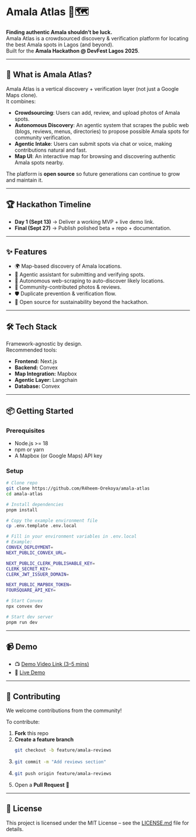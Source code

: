 # Amala Atlas 🍲🗺️

**Finding authentic Amala shouldn’t be luck.**  
Amala Atlas is a crowdsourced discovery & verification platform for locating the best Amala spots in Lagos (and beyond).  
Built for the **Amala Hackathon @ DevFest Lagos 2025**.

---

## 🚀 What is Amala Atlas?
Amala Atlas is a vertical discovery + verification layer (not just a Google Maps clone).  
It combines:
- **Crowdsourcing**: Users can add, review, and upload photos of Amala spots.  
- **Autonomous Discovery**: An agentic system that scrapes the public web (blogs, reviews, menus, directories) to propose possible Amala spots for community verification.  
- **Agentic Intake**: Users can submit spots via chat or voice, making contributions natural and fast.  
- **Map UI**: An interactive map for browsing and discovering authentic Amala spots nearby.  

The platform is **open source** so future generations can continue to grow and maintain it.

---

## 🏆 Hackathon Timeline
- **Day 1 (Sept 13)** → Deliver a working MVP + live demo link.  
- **Final (Sept 27)** → Publish polished beta + repo + documentation.  

---

## ✨ Features
- 🌍 Map-based discovery of Amala locations.  
- 🤖 Agentic assistant for submitting and verifying spots.  
- 🔎 Autonomous web-scraping to auto-discover likely locations.  
- 📸 Community-contributed photos & reviews.  
- 🛡️ Duplicate prevention & verification flow.  
- 📖 Open source for sustainability beyond the hackathon.  

---

## 🛠️ Tech Stack
Framework-agnostic by design.  
Recommended tools:  
- **Frontend:** Next.js
- **Backend:** Convex
- **Map Integration:** Mapbox
- **Agentic Layer:** Langchain 
- **Database:** Convex

---

## 📦 Getting Started

### Prerequisites
- Node.js >= 18
- npm or yarn
- A Mapbox (or Google Maps) API key

### Setup

```bash
# Clone repo
git clone https://github.com/R4heem-Orekoya/amala-atlas
cd amala-atlas

# Install dependencies
pnpm install

# Copy the example environment file
cp .env.template .env.local

# Fill in your environment variables in .env.local
# Example:
CONVEX_DEPLOYMENT=
NEXT_PUBLIC_CONVEX_URL=

NEXT_PUBLIC_CLERK_PUBLISHABLE_KEY=
CLERK_SECRET_KEY=
CLERK_JWT_ISSUER_DOMAIN=

NEXT_PUBLIC_MAPBOX_TOKEN=
FOURSQUARE_API_KEY=

# Start Convex
npx convex dev

# Start dev server
pnpm run dev
```
---

## 📹 Demo

- 📺 [Demo Video Link (3–5 mins)](https://youtu.be/placeholder)  
- 🔗 [Live Demo](https://amala-atlas.vercel.app)  

---

## 🤝 Contributing

We welcome contributions from the community!  

To contribute:  

1. **Fork** this repo  
2. **Create a feature branch**  
   ```bash
   git checkout -b feature/amala-reviews
3. ```bash
   git commit -m "Add reviews section"
4. ```bash
   git push origin feature/amala-reviews
5. Open a **Pull Request** 🚀

---

## 📜 License

This project is licensed under the MIT License – see the [LICENSE.md](https://github.com/R4heem-Orekoya/amala-atlas/blob/main/LICENSE.md) file for details.